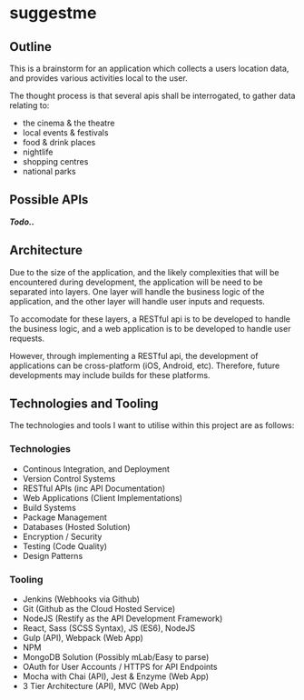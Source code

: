 # suggestme

## Outline

This is a brainstorm for an application which collects a users location data, and provides various activities local to the user.

The thought process is that several apis shall be interrogated, to gather data relating to:

- the cinema & the theatre
- local events & festivals
- food & drink places
- nightlife
- shopping centres
- national parks

## Possible APIs

**_Todo.._**

## Architecture

Due to the size of the application, and the likely complexities that will be encountered during development, the application will be need to be separated into layers. One layer will handle the business logic of the application, and the other layer will handle user inputs and requests.

To accomodate for these layers, a RESTful api is to be developed to handle the business logic, and a web application is to be developed to handle user requests.

However, through implementing a RESTful api, the development of applications can be cross-platform (iOS, Android, etc). Therefore, future developments may include builds for these platforms.

## Technologies and Tooling

The technologies and tools I want to utilise within this project are as follows:

### Technologies

- Continous Integration, and Deployment
- Version Control Systems
- RESTful APIs (inc API Documentation)
- Web Applications (Client Implementations)
- Build Systems
- Package Management
- Databases (Hosted Solution)
- Encryption / Security
- Testing (Code Quality)
- Design Patterns

### Tooling

- Jenkins (Webhooks via Github)
- Git (Github as the Cloud Hosted Service)
- NodeJS (Restify as the API Development Framework)
- React, Sass (SCSS Syntax), JS (ES6), NodeJS
- Gulp (API), Webpack (Web App)
- NPM
- MongoDB Solution (Possibly mLab/Easy to parse)
- OAuth for User Accounts / HTTPS for API Endpoints
- Mocha with Chai (API), Jest & Enzyme (Web App)
- 3 Tier Architecture (API), MVC (Web App)
